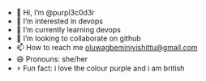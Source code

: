 - 👋 Hi, I’m @purpl3c0d3r
- 👀 I’m interested in devops
- 🌱 I’m currently learning devops
- 💞️ I’m looking to collaborate on github
- 📫 How to reach me oluwagbeminiyishittu@gmail.com
- 😄 Pronouns: she/her
- ⚡ Fun fact: i love the colour purple and i am british

<!---
purpl3c0d3r/purpl3c0d3r is a ✨ special ✨ repository because its `README.md` (this file) appears on your GitHub profile.
You can click the Preview link to take a look at your changes.
--->
